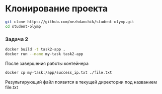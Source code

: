 # Клонирование проекта

```bash
git clone https://github.com/nezhdanchik/student-olymp.git
cd student-olymp
```
### Задача 2

```bash
docker build -t task2-app .
docker run --name my-task task2-app
```
После завершения работы контейнера
```bash
docker cp my-task:/app/success_ip.txt ./file.txt
```
Результирующий файл появится в текущей директории под названием file.txt